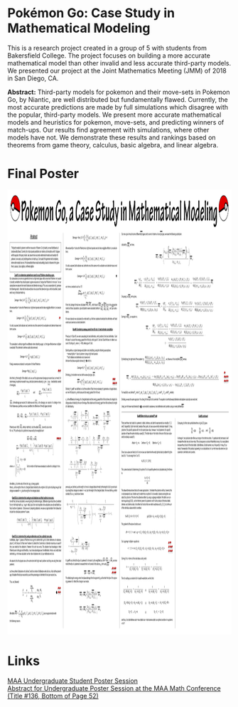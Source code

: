 # Pokémon Go: Case Study in Mathematical Modeling
This is a research project created in a group of 5 with students from Bakersfield College. The project focuses on building a more accurate mathematical model than other invalid and less accurate third-party models. We presented our project at the Joint Mathematics Meeting (JMM) of 2018 in San Diego, CA.

<b>Abstract:</b> Third-party models for pokemon and their move-sets in Pokemon Go, by Niantic, are well distributed but fundamentally flawed. Currently, the most accurate predictions are made by full simulations which disagree with the popular, third-party models. We present more accurate mathematical models and heuristics for pokemon, move-sets, and predicting winners of match-ups. Our results find agreement with simulations, where other models have not. We demonstrate these results and rankings based on theorems from game theory, calculus, basic algebra, and linear algebra.

# Final Poster
<img src="pokeboard_FINAL.jpg" height="1000">

# Links
[MAA Undergraduate Student Poster Session](https://www.maa.org/programs-and-communities/member-communities/students/undergraduate-research/maa-undergraduate-student-poster-session)</br>
[Abstract for Undergraduate Poster Session at the MAA Math Conference (Title #136, Bottom of Page 52)](https://www.maa.org/sites/default/files/Programs/StudentAbstractJMM2018%281%29.pdf)
